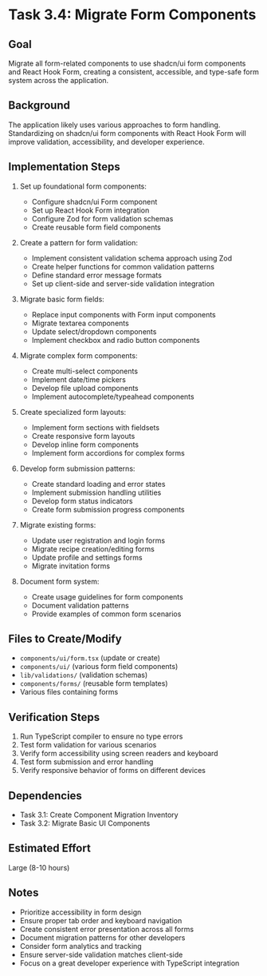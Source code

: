 # Task 3.4: Migrate Form Components

## Goal
Migrate all form-related components to use shadcn/ui form components and React Hook Form, creating a consistent, accessible, and type-safe form system across the application.

## Background
The application likely uses various approaches to form handling. Standardizing on shadcn/ui form components with React Hook Form will improve validation, accessibility, and developer experience.

## Implementation Steps

1. Set up foundational form components:
   - Configure shadcn/ui Form component
   - Set up React Hook Form integration
   - Configure Zod for form validation schemas
   - Create reusable form field components

2. Create a pattern for form validation:
   - Implement consistent validation schema approach using Zod
   - Create helper functions for common validation patterns
   - Define standard error message formats
   - Set up client-side and server-side validation integration

3. Migrate basic form fields:
   - Replace input components with Form input components
   - Migrate textarea components
   - Update select/dropdown components
   - Implement checkbox and radio button components

4. Migrate complex form components:
   - Create multi-select components
   - Implement date/time pickers
   - Develop file upload components
   - Implement autocomplete/typeahead components

5. Create specialized form layouts:
   - Implement form sections with fieldsets
   - Create responsive form layouts
   - Develop inline form components
   - Implement form accordions for complex forms

6. Develop form submission patterns:
   - Create standard loading and error states
   - Implement submission handling utilities
   - Develop form status indicators
   - Create form submission progress components

7. Migrate existing forms:
   - Update user registration and login forms
   - Migrate recipe creation/editing forms
   - Update profile and settings forms
   - Migrate invitation forms

8. Document form system:
   - Create usage guidelines for form components
   - Document validation patterns
   - Provide examples of common form scenarios

## Files to Create/Modify
- `components/ui/form.tsx` (update or create)
- `components/ui/` (various form field components)
- `lib/validations/` (validation schemas)
- `components/forms/` (reusable form templates)
- Various files containing forms

## Verification Steps
1. Run TypeScript compiler to ensure no type errors
2. Test form validation for various scenarios
3. Verify form accessibility using screen readers and keyboard
4. Test form submission and error handling
5. Verify responsive behavior of forms on different devices

## Dependencies
- Task 3.1: Create Component Migration Inventory
- Task 3.2: Migrate Basic UI Components

## Estimated Effort
Large (8-10 hours)

## Notes
- Prioritize accessibility in form design
- Ensure proper tab order and keyboard navigation
- Create consistent error presentation across all forms
- Document migration patterns for other developers
- Consider form analytics and tracking
- Ensure server-side validation matches client-side
- Focus on a great developer experience with TypeScript integration